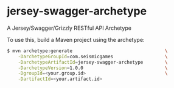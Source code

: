 # jersey-swagger-archetype
A Jersey/Swagger/Grizzly RESTful API Archetype

To use this, build a Maven project using the archetype:

```bash
$ mvn archetype:generate                                  \
    -DarchetypeGroupId=com.seismicgames                   \
    -DarchetypeArtifactId=jersey-swagger-archetype        \
    -DarchetypeVersion=1.0.0                              \
    -DgroupId=<your.group.id>                             \
    -DartifactId=<your.artifact.id>
```
